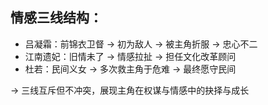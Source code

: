## 情感三线结构：

- 吕凝霜：前锦衣卫督 → 初为敌人 → 被主角折服 → 忠心不二
- 江南遗妃：旧情未了 → 情感拉扯 → 担任文化改革顾问
- 杜若：民间义女 → 多次救主角于危难 → 最终愿守民间

→ 三线互斥但不冲突，展现主角在权谋与情感中的抉择与成长